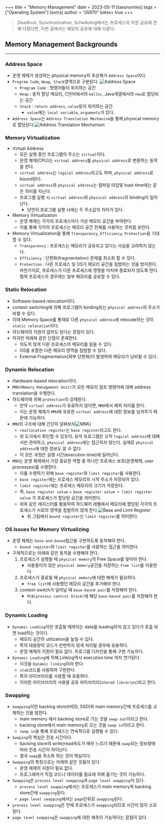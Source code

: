 +++
title = "Memory Management"
date = 2023-05-11
[taxonomies]
tags = ["Operating System"]
[extra]
author = "JS970"
katex= true
+++
> Deadlock, Synchronization, Scheduling에서는 프로세스의 자원 공유에 관해 다뤘다면, 이번 글에서는 메모리 공유에 대해 다룬다. 
## Memory Management Backgrounds
---
### Address Space
- 운영 체제가 생성하는 physical memory의 추상체가 `Address Space`이다.
- `Program Code`, `Heap`,` Stack`영역으로 구분된다.                                                  ![Address Space](/image/OS/addressSpace.png)
	- `Program Code` : 명령어들이 위치하는 공간
	- `Heap` : 동적 할당 메모리, C언어에서의 `malloc`, Java계열에서의 `new`로 할당되는 공간
	- `Stack` : `return address`, `value`등이 위치하는 공간. 
		- `value`에는 `local variable`, `arguments`가 있다.
- `Address Space`는 `Address Translation Mechanism`을 통해 physical memory로 할당된다.![Address Translation Mechanism](/image/OS/ATM.png)

### Memory Virtualization
- Virtual Address
	- 모든 실행 중인 프로그램의 주소는 `virtual`이다.
	- 운영 체제(CPU)는 `virtual address`를 `physical address`로 변환하는 동작을 한다.
	- `virtual address`는 `logical address`라고도 하며, `physical address`로 bound된다.
	- `virtual address`와 `physical address`는 컴파일 타임및 load-time에는 같은 의미를 지닌다.
	- 프로그램 실행 시 `virtual address`와 `physical address`의 binding이 일어난다.
		- 당연히 프로그램 실행 시에는 두 주소값의 차이가 있다.
- Memory Virtualization
	- 운영 체제는 각각의 프로세스마다 가상 메모리 공간을 부여한다.
	- 이를 통해 각각의 프로세스는 메모리 공간 전체를 사용하는 것처럼 보인다.
- Memory Virtualization을 통해 `Transparency`, ``Efficiency``, `Protection`을 기대할 수 있다.
	- `Transparency` : 프로세스는 메모리가 공유되고 있다는 사실을 고려하지 않는다.
	- `Efficiency` : 단편화(fragmentation) 문제를 최소화 할 수 있다.
	- `Protection` : 다른 프로세스 및 OS가 메모리 공간을 침범하는 것을 방지한다. 마찬가지로, 프로세스가 다른 프로세스에 영향을 미치며 종료되지 않도록 한다. 협력 프로세스의 경우에는 일부 메모리를 공유할 수 있다.

### Static Relocation
- Software-based relocation이다.
- context switching에 의해 프로그램이 binding되는 `physical address`의 주소가 바뀔 수 있다.
- 이때 Memory Space를 통재로 다른 `physical address`에 relocate하는 것이 `static relocation`이다.
- 하드웨어의 지원이 없어도 된다는 장점이 있다.
- 하지만 아래와 같은 단점이 존재한다.
	- 의도치 않게 다른 프로세스의 메모리를 읽을 수 있다.
	- OS를 포함한 다른 메모리 영역을 침범할 수 있다.
	- External Fragmentation(외부 단편화)이 발생하여 메모리가 낭비될 수 있다.

### Dynamic Relocation
- Hardware-based relocation이다.
- `MMU(Memory Management Unit)`가 모든 메모리 참조 명령어에 대해 address translation을 수행한다.
- 하드웨어에 의해 `protection`이 강제된다.
	- 만약 `virtual address`가 유효하지 않다면, `MMU`에서 예외 처리를 한다.
	- 이는 운영 체제가 `MMU`에 유효한 `virtual address`에 대한 정보를 넘겨주기 때문에 가능하다.
- `MMU`의 구조에 대해 간단히 살펴보자![MMU](/image/OS/MMU.png)
	- `reallocation register`는 `base register`라고도 한다.
	- 위 도식에서 확인할 수 있듯이, 유저 프로그램은 오직 `logical address`에 대해서만 관여하고, `physical address`에는 접근하지 않는다. 실제로 `physical address`에 대한 정보도 알 수 없다.
	- 이 모든 과정은 실행 시간(execution time)에 일어난다.
- `MMU`는 운영 체제에서 가장 중요한 역할 중 하나인 프로세스 보호(운영체제, user processes)를 수행한다.
	- 이를 수행하기 위해 `base register`와 `limit register`를 사용한다.
	- `base register`에는 프로세스 메모리의 시작 주소가 저장되어 있다.
	- `limit register`에는 프로세스 메모리의 크기가 저장된다.
	- 즉, `base register value` ~ `base register value + limit register value` 가 프로세스가 할당된 공간을 의미한다.
	- 위와 같은 레지스터를 활용하여 하드웨어 레벨에서 메모리에 할당된 각각의 프로세스가 서로의 영역을 침범하지 않게 한다.![Base and Limit Register](/image/OS/baseAndLimit.png)
		- 위 그림에서 `bound register`는 `limit register`를 의미한다.

### OS Issues for Memory Virtualizing
- 운영 체제는 `base-and-bound`접근을 구현하도록 동작해야 한다.
	- `bound register`와 `limit register`를 사용하는 접근을 의미한다.
- 구체적으로는 아래와 같은 동작을 수행해야 한다.
	1. 프로세스가 실행될 때 `physical memory`의 Free Space를 찾아야 한다.
		- 사용중이지 않은 `physical memory`공간을 저장하는 `free list`를 이용한다.
	2. 프로세스가 종료될 때 `physical memory`에 대한 해제가 필요하다.
		- `free list`에 사용했던 메모리 공간을 추가해야 한다.
	3. context-switch가 일어날 때 `base-bound pair`를 저장해야 한다.
		- `PCB(process control block)`에 해당 `base-bound pair`를 저장해야 한다.

### Dynamic Loading
- `Dynamic Loading`이란 호출될 때까지는 data를 loading하지 않고 있다가 호출 되면 load하는 것이다.
	- 메모리 공간의 utilization을 높일 수 있다.
	- 특히 대용량의 코드가 빈번하지 않게 처리될 경우에 유용하다.
	- 운영 체제의 지원이 필요 없다. 프로그램 디자인을 통해 구현 가능하다.
- `Dynamic Loading`에 의해 Linking역시 execution time 까지 연기된다. 
	- 이것을 `Dynamic linking`이라 한다.
	- `stub`코드를 사용하여 구현한다.
	- 특히 라이브러리를 사용할 때 유용하다.
	- 이러한 라이브러리의 사용을 공유 라이브러리(`shared libraries`)라고 한다.

### Swapping
- `Swapping`이란 backing store(HDD, SSD)와 main memory간에 프로세스를 교체하는 것을 말한다.
	- main memory 에서 backing store로 가는 것을 `swap out`이라고 한다.
	- backing store에서 main memory로 오는 것을 `swap in`이라고 한다.
	- `swap in`을 통해 프로세스는 연속적으로 실행될 수 있다.
- `Swaping`의 핵심은 전송 시간이다.
	- backing store의 write/read속도가 매우 느리기 때문에 `swap`되는 정보량에 따라 전송 시간이 차이난다.
	- 결국 `swap`을 최소화 하는 것이 핵심이다.
- `Swapping`의 특징으로는 아래와 같은 것들이 있다.
	- 운영 체제의 지원이 필요 없다.
	- 프로그래머가 직접 코드나 데이터를 필요에 의해 옮기는 것이 가능하다.
- `Swapping`은 `process level swapping`과 `page level swapping`이 있다.
	- `process level swapping`에서는 프로세스가 main memory와 backing store간에 `swapping`된다.
	- `page level swapping`에서는 `page`단위로 `swapping`된다.
- `process level swapping`은 전체 프로세스가 `swapping`되므로 시간이 많이 소모된다.
- `page level swapping`은 `swapping`에 대한 예측이 가능하다는 장점이 있다.
